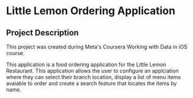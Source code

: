 # Little Lemon Ordering Application

## Project Description
This project was created during Meta's Coursera Working with Data in iOS course.

This application is a food ordering application for the Little Lemon Restaurant. This application allows the user to configure an applciation where they can select their branch location, display a list of menu items avaiable to order and create a search feature that locates the items by name.
